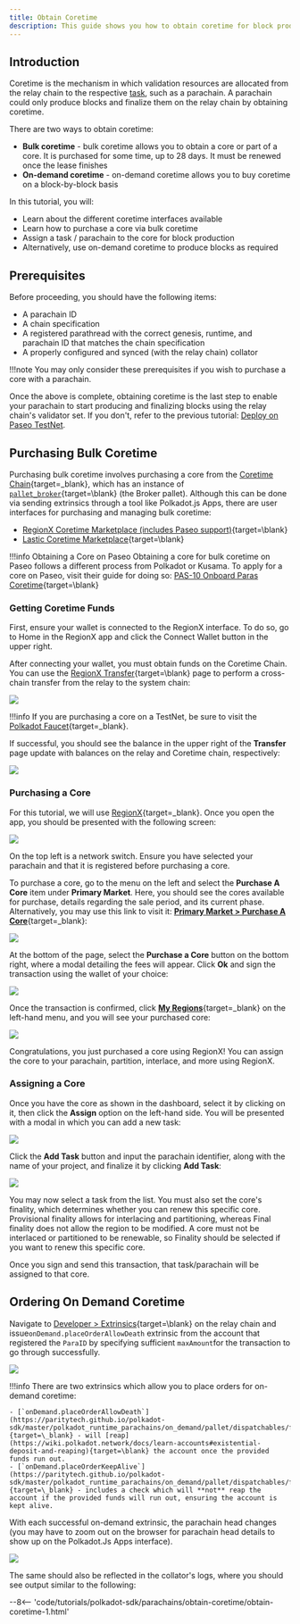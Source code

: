 ```yaml
---
title: Obtain Coretime
description: This guide shows you how to obtain coretime for block production using on-demand or bulk options.
---
```


## Introduction

Coretime is the mechanism in which validation resources are allocated from the relay chain to the respective [task](../../../polkadot-protocol/glossary.md#task), such as a parachain. A parachain could only produce blocks and finalize them on the relay chain by obtaining coretime.

There are two ways to obtain coretime:

- **Bulk coretime** - bulk coretime allows you to obtain a core or part of a core. It is purchased for some time, up to 28 days. It must be renewed once the lease finishes
- **On-demand coretime** - on-demand coretime allows you to buy coretime on a block-by-block basis

In this tutorial, you will:

- Learn about the different coretime interfaces available
- Learn how to purchase a core via bulk coretime
- Assign a task / parachain to the core for block production
- Alternatively, use on-demand coretime to produce blocks as required

## Prerequisites 

Before proceeding, you should have the following items:

- A parachain ID
- A chain specification
- A registered parathread with the correct genesis, runtime, and parachain ID that matches the chain specification
- A properly configured and synced (with the relay chain) collator

!!!note
    You may only consider these prerequisites if you wish to purchase a core with a parachain.

Once the above is complete, obtaining coretime is the last step to enable your parachain to start producing and finalizing blocks using the relay chain's validator set. If you don't, refer to the previous tutorial: [Deploy on Paseo TestNet](todo).

## Purchasing Bulk Coretime

Purchasing bulk coretime involves purchasing a core from the [Coretime Chain](/polkadot-protocol/architecture/system-chains/coretime/){target=\_blank}, which has an instance of [`pallet_broker`](https://paritytech.github.io/polkadot-sdk/master/pallet_broker/index.html){target=\blank} (the Broker pallet). Although this can be done via sending extrinsics through a tool like Polkadot.js Apps, there are user interfaces for purchasing and managing bulk coretime:

- [RegionX Coretime Marketplace (includes Paseo support)](https://app.regionx.tech){target=\blank}
- [Lastic Coretime Marketplace](https://www.lastic.xyz/polkadot/bulkcore1){target=\blank}
  
!!!info Obtaining a Core on Paseo
 Obtaining a core for bulk coretime on Paseo follows a different process from Polkadot or Kusama. To apply for a core on Paseo, visit their guide for doing so: [PAS-10 Onboard Paras Coretime](https://github.com/paseo-network/paseo-action-submission/blob/main/pas/PAS-10-Onboard-paras-coretime.md#summary){target=\blank} 


### Getting Coretime Funds

First, ensure your wallet is connected to the RegionX interface. To do so, go to Home in the RegionX app and click the Connect Wallet button in the upper right.

After connecting your wallet, you must obtain funds on the Coretime Chain. You can use the [RegionX Transfer](https://app.regionx.tech/transfer){target=\blank} page to perform a cross-chain transfer from the relay to the system chain:

![](/images/tutorials/polkadot-sdk/parachains/obtain-coretime/obtain-coretime-1.webp)

!!!info 
    If you are purchasing a core on a TestNet, be sure to visit the [Polkadot Faucet](https://faucet.polkadot.io/westend){target=\_blank}.

If successful, you should see the balance in the upper right of the **Transfer** page update with balances on the relay and Coretime chain, respectively: 

![](/images/tutorials/polkadot-sdk/parachains/obtain-coretime/obtain-coretime-2.webp)

### Purchasing a Core

For this tutorial, we will use [RegionX](https://app.regionx.tech){target=\_blank}. Once you open the app, you should be presented with the following screen:

![](/images/tutorials/polkadot-sdk/parachains/obtain-coretime/obtain-coretime-3.webp)

On the top left is a network switch. Ensure you have selected your parachain and that it is registered before purchasing a core.

To purchase a core, go to the menu on the left and select the **Purchase A Core** item under **Primary Market**. Here, you should see the cores available for purchase, details regarding the sale period, and its current phase. Alternatively, you may use this link to visit it: [**Primary Market > Purchase A Core**](https://app.regionx.tech/purchase){target=\_blank}:

![](/images/tutorials/polkadot-sdk/parachains/obtain-coretime/obtain-coretime-4.webp)

At the bottom of the page, select the **Purchase a Core** button on the bottom right, where a modal detailing the fees will appear. Click **Ok** and sign the transaction using the wallet of your choice:

![](/images/tutorials/polkadot-sdk/parachains/obtain-coretime/obtain-coretime-5.webp)

Once the transaction is confirmed, click [**My Regions**](https://app.regionx.tech/regions){target=\_blank} on the left-hand menu, and you will see your purchased core:

![](/images/tutorials/polkadot-sdk/parachains/obtain-coretime/obtain-coretime-6.webp)

Congratulations, you just purchased a core using RegionX! You can assign the core to your parachain, partition, interlace, and more using RegionX.

### Assigning a Core

Once you have the core as shown in the dashboard, select it by clicking on it, then click the **Assign** option on the left-hand side. You will be presented with a modal in which you can add a new task:

![](/images/tutorials/polkadot-sdk/parachains/obtain-coretime/obtain-coretime-7.webp)

Click the **Add Task** button and input the parachain identifier, along with the name of your project, and finalize it by clicking **Add Task**:

![](/images/tutorials/polkadot-sdk/parachains/obtain-coretime/obtain-coretime-8.webp)

You may now select a task from the list. You must also set the core's finality, which determines whether you can renew this specific core. Provisional finality allows for interlacing and partitioning, whereas Final finality does not allow the region to be modified. A core must not be interlaced or partitioned to be renewable, so Finality should be selected if you want to renew this specific core.

Once you sign and send this transaction, that task/parachain will be assigned to that core.

## Ordering On Demand Coretime

Navigate to [Developer > Extrinsics](https://polkadot.js.org/apps/#/extrinsics){target=\blank} on the relay chain and issue`onDemand.placeOrderAllowDeath` extrinsic from the account that registered the
`ParaID` by specifying sufficient `maxAmount`for the transaction to go through successfully.

![](/images/tutorials/polkadot-sdk/parachains/obtain-coretime/obtain-coretime-9.webp)

!!!info
    There are two extrinsics which allow you to place orders for on-demand coretime:

    - [`onDemand.placeOrderAllowDeath`](https://paritytech.github.io/polkadot-sdk/master/polkadot_runtime_parachains/on_demand/pallet/dispatchables/fn.place_order_allow_death.html){target=\_blank} - will [reap](https://wiki.polkadot.network/docs/learn-accounts#existential-deposit-and-reaping){target=\blank} the account once the provided funds run out.
    - [`onDemand.placeOrderKeepAlive`](https://paritytech.github.io/polkadot-sdk/master/polkadot_runtime_parachains/on_demand/pallet/dispatchables/fn.place_order_keep_alive.html){target=\_blank} - includes a check which will **not** reap the account if the provided funds will run out, ensuring the account is kept alive.

With each successful on-demand extrinsic, the parachain head changes (you may have to zoom out on the browser for parachain head details to show up on the Polkadot.Js Apps interface).

![](/images/tutorials/polkadot-sdk/parachains/obtain-coretime/obtain-coretime-10.webp)

The same should also be reflected in the collator's logs, where you should see output similar to the following:

--8<-- 'code/tutorials/polkadot-sdk/parachains/obtain-coretime/obtain-coretime-1.html'